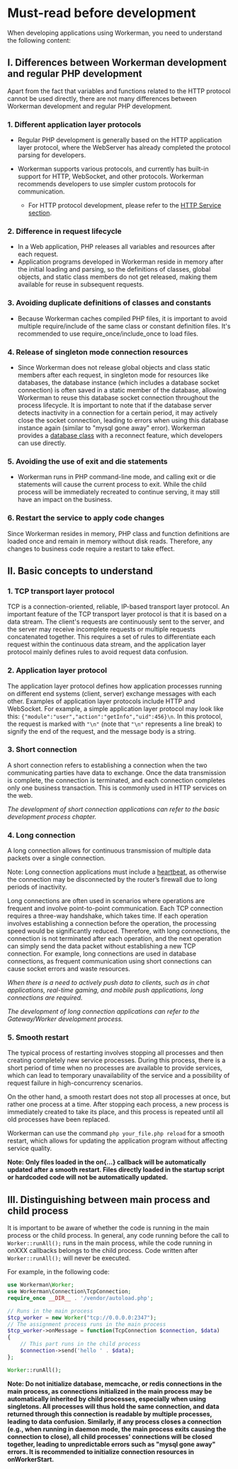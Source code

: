 # Must-read before development

When developing applications using Workerman, you need to understand the following content:

## I. Differences between Workerman development and regular PHP development

Apart from the fact that variables and functions related to the HTTP protocol cannot be used directly, there are not many differences between Workerman development and regular PHP development.

### 1. Different application layer protocols
- Regular PHP development is generally based on the HTTP application layer protocol, where the WebServer has already completed the protocol parsing for developers.
- Workerman supports various protocols, and currently has built-in support for HTTP, WebSocket, and other protocols. Workerman recommends developers to use simpler custom protocols for communication.

  - For HTTP protocol development, please refer to the [HTTP Service section](../http/request.md).

### 2. Difference in request lifecycle
- In a Web application, PHP releases all variables and resources after each request.
- Application programs developed in Workerman reside in memory after the initial loading and parsing, so the definitions of classes, global objects, and static class members do not get released, making them available for reuse in subsequent requests.

### 3. Avoiding duplicate definitions of classes and constants
- Because Workerman caches compiled PHP files, it is important to avoid multiple require/include of the same class or constant definition files. It's recommended to use require_once/include_once to load files.

### 4. Release of singleton mode connection resources
- Since Workerman does not release global objects and class static members after each request, in singleton mode for resources like databases, the database instance (which includes a database socket connection) is often saved in a static member of the database, allowing Workerman to reuse this database socket connection throughout the process lifecycle. It is important to note that if the database server detects inactivity in a connection for a certain period, it may actively close the socket connection, leading to errors when using this database instance again (similar to "mysql gone away" error). Workerman provides a [database class](../components/workerman-mysql.md) with a reconnect feature, which developers can use directly.

### 5. Avoiding the use of exit and die statements
- Workerman runs in PHP command-line mode, and calling exit or die statements will cause the current process to exit. While the child process will be immediately recreated to continue serving, it may still have an impact on the business.

### 6. Restart the service to apply code changes
Since Workerman resides in memory, PHP class and function definitions are loaded once and remain in memory without disk reads. Therefore, any changes to business code require a restart to take effect.

## II. Basic concepts to understand

### 1. TCP transport layer protocol
TCP is a connection-oriented, reliable, IP-based transport layer protocol. An important feature of the TCP transport layer protocol is that it is based on a data stream. The client's requests are continuously sent to the server, and the server may receive incomplete requests or multiple requests concatenated together. This requires a set of rules to differentiate each request within the continuous data stream, and the application layer protocol mainly defines rules to avoid request data confusion.

### 2. Application layer protocol
The application layer protocol defines how application processes running on different end systems (client, server) exchange messages with each other. Examples of application layer protocols include HTTP and WebSocket. For example, a simple application layer protocol may look like this: ```{"module":"user","action":"getInfo","uid":456}\n```. In this protocol, the request is marked with ```"\n"``` (note that ```"\n"``` represents a line break) to signify the end of the request, and the message body is a string.

### 3. Short connection
A short connection refers to establishing a connection when the two communicating parties have data to exchange. Once the data transmission is complete, the connection is terminated, and each connection completes only one business transaction. This is commonly used in HTTP services on the web.

*The development of short connection applications can refer to the basic development process chapter.*

### 4. Long connection
A long connection allows for continuous transmission of multiple data packets over a single connection.

Note: Long connection applications must include a [heartbeat](../faq/heartbeat.md), as otherwise the connection may be disconnected by the router’s firewall due to long periods of inactivity.

Long connections are often used in scenarios where operations are frequent and involve point-to-point communication. Each TCP connection requires a three-way handshake, which takes time. If each operation involves establishing a connection before the operation, the processing speed would be significantly reduced. Therefore, with long connections, the connection is not terminated after each operation, and the next operation can simply send the data packet without establishing a new TCP connection. For example, long connections are used in database connections, as frequent communication using short connections can cause socket errors and waste resources.

*When there is a need to actively push data to clients, such as in chat applications, real-time gaming, and mobile push applications, long connections are required.*

*The development of long connection applications can refer to the Gateway/Worker development process.*

### 5. Smooth restart
The typical process of restarting involves stopping all processes and then creating completely new service processes. During this process, there is a short period of time when no processes are available to provide services, which can lead to temporary unavailability of the service and a possibility of request failure in high-concurrency scenarios.

On the other hand, a smooth restart does not stop all processes at once, but rather one process at a time. After stopping each process, a new process is immediately created to take its place, and this process is repeated until all old processes have been replaced.

Workerman can use the command ```php your_file.php reload``` for a smooth restart, which allows for updating the application program without affecting service quality.

**Note: Only files loaded in the on{...} callback will be automatically updated after a smooth restart. Files directly loaded in the startup script or hardcoded code will not be automatically updated.**

## III. Distinguishing between main process and child process
It is important to be aware of whether the code is running in the main process or the child process. In general, any code running before the call to ```Worker::runAll();``` runs in the main process, while the code running in onXXX callbacks belongs to the child process. Code written after ```Worker::runAll();``` will never be executed.

For example, in the following code:
```php
use Workerman\Worker;
use Workerman\Connection\TcpConnection;
require_once __DIR__ . '/vendor/autoload.php';

// Runs in the main process
$tcp_worker = new Worker("tcp://0.0.0.0:2347");
// The assignment process runs in the main process
$tcp_worker->onMessage = function(TcpConnection $connection, $data)
{
    // This part runs in the child process
    $connection->send('hello ' . $data);
};

Worker::runAll();
```

**Note: Do not initialize database, memcache, or redis connections in the main process, as connections initialized in the main process may be automatically inherited by child processes, especially when using singletons. All processes will thus hold the same connection, and data returned through this connection is readable by multiple processes, leading to data confusion. Similarly, if any process closes a connection (e.g., when running in daemon mode, the main process exits causing the connection to close), all child processes' connections will be closed together, leading to unpredictable errors such as "mysql gone away" errors. It is recommended to initialize connection resources in onWorkerStart.**
